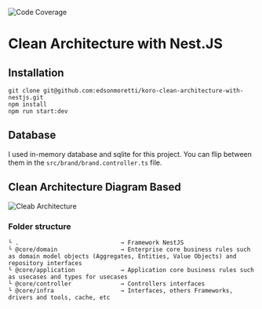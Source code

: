 ![Code Coverage](https://img.shields.io/badge/coverage-96%25-green?style=flat-square)

# Clean Architecture with Nest.JS

## Installation

```
git clone git@github.com:edsonmoretti/koro-clean-architecture-with-nestjs.git
npm install
npm run start:dev
```

## Database

I used in-memory database and sqlite for this project. You can flip between them in the `src/brand/brand.controller.ts` file.

## Clean Architecture Diagram Based

![Cleab Architecture](https://blog.cleancoder.com/uncle-bob/images/2012-08-13-the-clean-architecture/CleanArchitecture.jpg)

### Folder structure
```
└ .                             → Framework NestJS
└ @core/domain                  → Enterprise core business rules such as domain model objects (Aggregates, Entities, Value Objects) and repository interfaces
└ @core/application             → Application core business rules such as usecases and types for usecases
└ @core/controller              → Controllers interfaces
└ @core/infra                   → Interfaces, others Frameworks, drivers and tools, cache, etc
```


